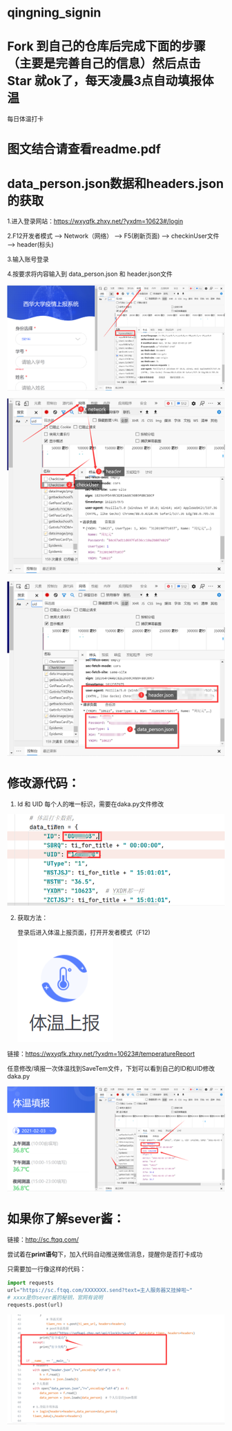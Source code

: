 # qingning_signin

# Fork 到自己的仓库后完成下面的步骤（主要是完善自己的信息）然后点击 Star 就ok了，每天凌晨3点自动填报体温

每日体温打卡


# 图文结合请查看readme.pdf

# data_person.json数据和headers.json的获取

1.进入登录网站：https://wxyqfk.zhxy.net/?yxdm=10623#/login

2.F12开发者模式 ——> Network（网络） ——> F5(刷新页面) ——> checkinUser文件 ——> header(标头)

3.输入账号登录

4.按要求将内容输入到 data_person.json 和 header.json文件

![image-20210203210741448](images\image-20210203210741448.png)

![image-20210203210940247](images\image-20210203210940247.png)

![image-20210203211127061](images\image-20210203211127061.png)



# 修改源代码：

1. Id  和 UID 每个人的唯一标识，需要在daka.py文件修改

![image-20210203212751592](images\image-20210203212751592.png)

2. 获取方法：

   登录后进入体温上报页面，打开开发者模式（F12)![image-20210203212852100](images\image-20210203212852100.png)

链接：https://wxyqfk.zhxy.net/?yxdm=10623#/temperatureReport



​	   任意修改/填报一次体温找到SaveTem文件，下划可以看到自己的ID和UID修改daka.py



![image-20210203213144168](images\image-20210203213144168.png)





# 如果你了解sever酱：

链接：http://sc.ftqq.com/



尝试着在**print语句**下，加入代码自动推送微信消息，提醒你是否打卡成功

只需要加一行像这样的代码：

```python
import requests
url="https://sc.ftqq.com/XXXXXXX.send?text=主人服务器又挂掉啦~"
# xxxx是你sever酱的秘钥，官网有说明
requests.post(url)

```



![image-20210203222611812](images\image-20210203222611812.png)
